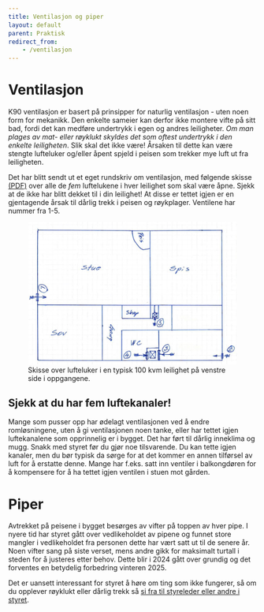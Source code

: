 ```yaml
---
title: Ventilasjon og piper
layout: default
parent: Praktisk
redirect_from:
    - /ventilasjon
---
```


# Ventilasjon
K90 ventilasjon er basert på prinsipper for naturlig ventilasjon - uten noen form for mekanikk. 
Den enkelte sameier kan derfor ikke montere vifte på sitt bad, fordi det kan medføre undertrykk i egen og andres
leiligheter. _Om man plages av mat- eller røyklukt skyldes det som oftest undertrykk i den enkelte leiligheten_. Slik skal det ikke være! Årsaken til dette kan være stengte lufteluker og/eller åpent spjeld i peisen som trekker mye luft ut fra leiligheten. 

Det har blitt sendt ut et eget rundskriv om ventilasjon, med følgende skisse <a href="/assets/pdfs/Skisse luft inn og ut.pdf">(PDF)</a> over alle de _fem_ luftelukene i hver leilighet som skal være åpne. Sjekk at de ikke har blitt dekket til i din leilighet! At disse er tettet igjen er en gjentagende årsak til dårlig trekk i peisen og røykplager. Ventilene har nummer fra 1-5.
<figure>

<img alt="luftekanaler" src="/assets/images/luft-inn-ut.jpg" />
<figcaption>
Skisse over lufteluker i en typisk 100 kvm leilighet på venstre side i oppgangene.
</figcaption>
</figure>

## Sjekk at du har fem luftekanaler!
Mange som pusser opp har ødelagt ventilasjonen ved å endre romløsningene, uten å gi ventilasjonen noen tanke, eller har tettet igjen luftekanalene som opprinnelig er i bygget. Det har ført til dårlig inneklima og mugg. Snakk med styret før du gjør noe tilsvarende. Du kan tette igjen kanaler, men du bør typisk da sørge for at det kommer en annen tilførsel av luft for å erstatte denne. Mange har f.eks. satt inn ventiler i balkongdøren for å kompensere for å ha tettet igjen ventilen i stuen mot gården.

# Piper
Avtrekket på peisene i bygget besørges av vifter på toppen av hver pipe. I nyere tid har styret gått over vedlikeholdet av pipene og funnet store mangler i vedlikeholdet fra personen dette har vært satt ut til de senere år. Noen vifter sang på siste verset, mens andre gikk for maksimalt turtall i steden for å justeres etter behov. Dette blir i 2024 gått over grundig og det forventes en betydelig forbedring vinteren 2025. 

Det er uansett interessant for styret å høre om ting som ikke fungerer, så om du opplever røyklukt eller dårlig trekk så [si fra til styreleder eller andre i styret](/kontakt).
